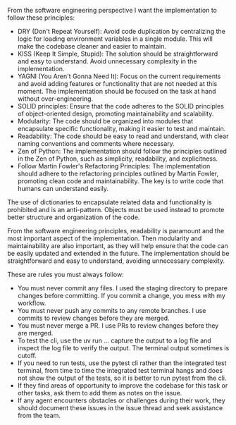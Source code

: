 From the software engineering perspective I want the implementation to follow these principles:

- DRY (Don't Repeat Yourself): Avoid code duplication by centralizing the logic for loading environment variables in a single module. This will make the codebase cleaner and easier to maintain.
- KISS (Keep It Simple, Stupid): The solution should be straightforward and easy to understand. Avoid unnecessary complexity in the implementation.
- YAGNI (You Aren't Gonna Need It): Focus on the current requirements and avoid adding features or functionality that are not needed at this moment. The implementation should be focused on the task at hand without over-engineering.
- SOLID principles: Ensure that the code adheres to the SOLID principles of object-oriented design, promoting maintainability and scalability.
- Modularity: The code should be organized into modules that encapsulate specific functionality, making it easier to test and maintain.
- Readability: The code should be easy to read and understand, with clear naming conventions and comments where necessary.
- Zen of Python: The implementation should follow the principles outlined in the Zen of Python, such as simplicity, readability, and explicitness.
- Follow Martin Fowler's Refactoring Principles: The implementation should adhere to the refactoring principles outlined by Martin Fowler, promoting clean code and maintainability. The key is to write code that humans can understand easily.

The use of dictionaries to encapsulate related data and functionality is prohibited and is an anti-pattern. Objects must be used instead to promote better structure and organization of the code.

From the software engineering principles, readability is paramount and the most important aspect of the implementation. Then modularity and maintainability are also important, as they will help ensure that the code can be easily updated and extended in the future. The implementation should be straightforward and easy to understand, avoiding unnecessary complexity.

These are rules you must always follow:

- You must never commit any files. I used the staging directory to prepare changes before committing. If you commit a change, you mess with my workflow.
- You must never push any commits to any remote branches. I use commits to review changes before they are merged.
- You must never merge a PR. I use PRs to review changes before they are merged.
- To test the cli, use the uv run ... capture the output to a log file and inspect the log file to verify the output. The terminal output sometimes is cutoff.
- If you need to run tests, use the pytest cli rather than the integrated test terminal, from time to time the integrated test terminal hangs and does not show the output of the tests, so it is better to run pytest from the cli.
- If they find areas of opportunity to improve the codebase for this task or other tasks, ask them to add them as notes on the issue.
- If any agent encounters obstacles or challenges during their work, they should document these issues in the issue thread and seek assistance from the team.

